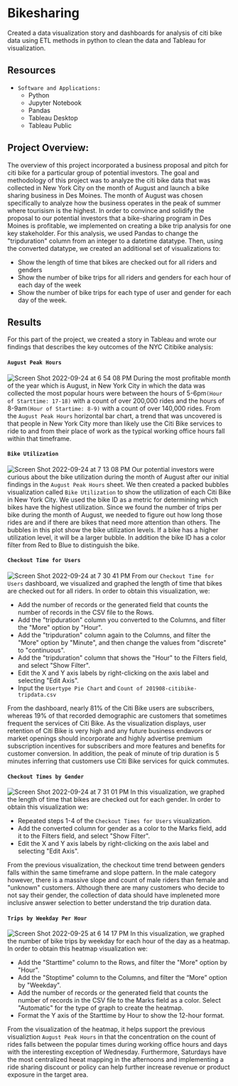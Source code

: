 # Bikesharing
Created a data visualization story and dashboards for analysis of citi bike data using ETL methods in python to clean the data and Tableau for visualization.

## Resources
- `Software and Applications:`
  - Python
  - Jupyter Notebook
  - Pandas
  - Tableau Desktop
  - Tableau Public
  
## Project Overview:
The overview of this project incorporated a business proposal and pitch for citi bike for a particular group of potential investors. The goal and methodology of this project was to analyze the citi bike data that was collected in New York City on the month of August and launch a bike sharing business in Des Moines. The month of August was chosen specifically to analyze how the business operates in the peak of summer where tourisism is the highest. 
In order to convince and solidify the proposal to our potential investors that a bike-sharing program in Des Moines is profitable, we implemented on creating a bike trip analysis for one key stakeholder. For this analysis, we used Pandas to change the "tripduration" column from an integer to a datetime datatype. Then, using the converted datatype, we created an additional set of visualizations to:
- Show the length of time that bikes are checked out for all riders and genders
- Show the number of bike trips for all riders and genders for each hour of each day of the week
- Show the number of bike trips for each type of user and gender for each day of the week.

## Results 
For this part of the project, we created a story in Tableau and wrote our findings that describes the key outcomes of the NYC Citibike analysis:
#### `August Peak Hours`
![Screen Shot 2022-09-24 at 6 54 08 PM](https://user-images.githubusercontent.com/107281474/192124985-7d18233e-06f3-498b-817b-aa53650580b5.png)
During the most profitable month of the year which is August, in New York City in which the data was collected the most popular hours were between the hours of 5-6pm`(Hour of Starttime: 17-18)` with a count of over 200,000 rides and the hours of 8-9am`(Hour of Startime: 8-9)` with a count of over 140,000 rides. From the `August Peak Hours` horizontal bar chart, a trend that was uncovered is that people in New York City more than likely use the 
Citi Bike services to ride to and from their place of work as the typical working office hours fall within that timeframe. 

#### `Bike Utilization`
![Screen Shot 2022-09-24 at 7 13 08 PM](https://user-images.githubusercontent.com/107281474/192125321-48857212-2e3d-4dc2-8785-45cc7b6f2fc6.png)
Our potential investors were curious about the bike utilization during the month of August after our initial findings in the `August Peak Hours` sheet. We then created a packed bubbles visualization called `Bike Utilization` to show the utilization of each Citi Bike in New York City. We used the bike ID as a metric for determining which bikes have the highest utilization. Since we found the number of trips per bike during the month of August, we needed to figure out how long those rides are and if there are bikes that need more attention than others. The bubbles in this plot show the bike utilization levels. If a bike has a higher utilization level, it will be a larger bubble. In addition the bike ID has a color filter from Red to Blue to distinguish the bike.

#### `Checkout Time for Users`
![Screen Shot 2022-09-24 at 7 30 41 PM](https://user-images.githubusercontent.com/107281474/192174004-b91ebbf3-3460-41df-862c-0a0c8d8330be.png)
From our `Checkout Time for Users` dashboard, we visualized and graphed the length of time that bikes are checked out for all riders. In order to obtain this visualization, we:
- Add the number of records or the generated field that counts the number of records in the CSV file to the Rows.
- Add the "tripduration" column you converted to the Columns, and filter the "More" option by "Hour".
- Add the "tripduration" column again to the Columns, and filter the "More" option by "Minute", and then change the values from "discrete" to "continuous".
- Add the "tripduration" column that shows the "Hour" to the Filters field, and select "Show Filter".
- Edit the X and Y axis labels by right-clicking on the axis label and selecting "Edit Axis".
- Input the `Usertype Pie Chart` and `Count of 201908-citibike-tripdata.csv`

From the dashboard, nearly 81% of the Citi Bike users are subscribers, whereas 19% of that recorded demographic are customers that sometimes frequent the services of Citi Bike. As the visualization displays, user retention of Citi Bike is very high and any future business endavors or market openings should incorporate and highly advertise premium subscription incentives for subscribers and more features and benefits for customer conversion. In addition, the peak of minute of trip duration is 5 minutes inferring that customers use Citi Bike services for quick commutes.

#### `Checkout Times by Gender`
![Screen Shot 2022-09-24 at 7 31 01 PM](https://user-images.githubusercontent.com/107281474/192174788-1e83c376-8dd7-444f-b21d-1170e56570d8.png)
In this visualization, we graphed the length of time that bikes are checked out for each gender. In order to obtain this visualization we:
- Repeated steps 1-4 of the `Checkout Times for Users` visualization.
- Add the converted column for gender as a color to the Marks field, add it to the Filters field, and select "Show Filter".
- Edit the X and Y axis labels by right-clicking on the axis label and selecting "Edit Axis".

From the previous visualization, the checkout time trend between genders falls within the same timeframe and slope pattern. In the male category however, there is a massive slope and count of male riders than female and "unknown" customers. Although there are many customers who decide to not say their gender, the collection of data should have impleneted more inclusive answer selection to better understand the trip duration data. 

#### `Trips by Weekday Per Hour`
![Screen Shot 2022-09-25 at 6 14 17 PM](https://user-images.githubusercontent.com/107281474/192175961-47541f6a-3624-4f1f-ae53-d6f3db34319e.png)
In this visualization, we graphed the number of bike trips by weekday for each hour of the day as a heatmap. In order to obtain this heatmap visualization we:
- Add the "Starttime" column to the Rows, and filter the "More" option by "Hour".
- Add the "Stoptime" column to the Columns, and filter the “More” option by "Weekday".
- Add the number of records or the generated field that counts the number of records in the CSV file to the Marks field as a color. Select "Automatic" for the type of graph to create the heatmap.
- Format the Y axis of the Starttime by Hour to show the 12-hour format.

From the visualization of the heatmap, it helps support the previous visualiztion `August Peak Hours` in that the concentration on the count of rides falls between the popular times during working office hours and days with the interesting exception of Wednesday. Furthermore, Saturdays have the most centralized heeat mapping in the afternoons and implementing a ride sharing discount or policy can help further increase revenue or product exposure in the target area. 





